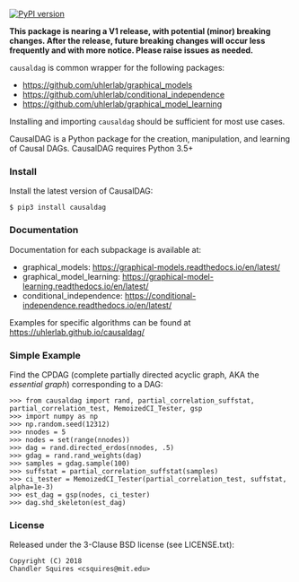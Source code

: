 [![PyPI version](https://badge.fury.io/py/causaldag.svg)](https://badge.fury.io/py/causaldag)

**This package is nearing a V1 release, with potential (minor) breaking changes. After the release, future breaking changes will occur less frequently and with more notice. Please raise issues as needed.**

`causaldag` is common wrapper for the following packages:
* https://github.com/uhlerlab/graphical_models
* https://github.com/uhlerlab/conditional_independence
* https://github.com/uhlerlab/graphical_model_learning

Installing and importing `causaldag` should be sufficient for most use cases.

CausalDAG is a Python package for the creation, manipulation, and learning
of Causal DAGs. CausalDAG requires Python 3.5+

### Install
Install the latest version of CausalDAG:
```
$ pip3 install causaldag
```

### Documentation
Documentation for each subpackage is available at:
* graphical_models: https://graphical-models.readthedocs.io/en/latest/
* graphical_model_learning: https://graphical-model-learning.readthedocs.io/en/latest/
* conditional_independence: https://conditional-independence.readthedocs.io/en/latest/

Examples for specific algorithms can be found at https://uhlerlab.github.io/causaldag/

### Simple Example
Find the CPDAG (complete partially directed acyclic graph,
AKA the *essential graph*) corresponding to a DAG:
```
>>> from causaldag import rand, partial_correlation_suffstat, partial_correlation_test, MemoizedCI_Tester, gsp
>>> import numpy as np
>>> np.random.seed(12312)
>>> nnodes = 5
>>> nodes = set(range(nnodes))
>>> dag = rand.directed_erdos(nnodes, .5)
>>> gdag = rand.rand_weights(dag)
>>> samples = gdag.sample(100)
>>> suffstat = partial_correlation_suffstat(samples)
>>> ci_tester = MemoizedCI_Tester(partial_correlation_test, suffstat, alpha=1e-3)
>>> est_dag = gsp(nodes, ci_tester)
>>> dag.shd_skeleton(est_dag)
```

### License

Released under the 3-Clause BSD license (see LICENSE.txt):
```
Copyright (C) 2018
Chandler Squires <csquires@mit.edu>
```
